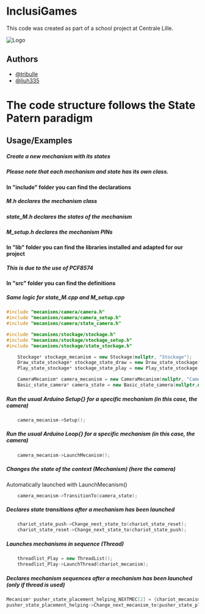 
# InclusiGames

This code was created as part of a school project at Centrale Lille.


![Logo](https://www.mondedesgrandesecoles.fr/wp-content/uploads/capture-38.jpg)


## Authors

- [@tribulle](https://www.github.com/tribulle)
- [@liuh335](https://www.github.com/liuh335)

# The code structure follows the State Patern paradigm

## Usage/Examples
##### Create a new mechanism with its states
##### Please note that each mechanism and state has its own class.
#### In "include" folder you can find the declarations
##### M.h declares the mechanism class
##### state_M.h declares the states of the mechanism
##### M_setup.h declares the mechanism PINs
#### In "lib" folder you can find the libraries installed and adapted for our project
##### This is due to the use of PCF8574
#### In "src" folder you can find the definitions
##### Same logic for state_M.cpp and M_setup.cpp
```c++
#include "mecanisms/camera/camera.h"
#include "mecanisms/camera/camera_setup.h"
#include "mecanisms/camera/state_camera.h"

#include "mecanisms/stockage/stockage.h"
#include "mecanisms/stockage/stockage_setup.h"
#include "mecanisms/stockage/state_stockage.h"

    Stockage* stockage_mecanism = new Stockage(nullptr, "Stockage");
    Draw_state_stockage* stockage_state_draw = new Draw_state_stockage(nullptr,nullptr);
    Play_state_stockage* stockage_state_play = new Play_state_stockage(nullptr,nullptr);

    CameraMecanism* camera_mecanism = new CameraMecanism(nullptr, "Camera");
    Basic_state_camera* camera_state = new Basic_state_camera(nullptr,nullptr);
```
##### Run the usual Arduino Setup{} for a specific mechanism (in this case, the camera)
```c++
    camera_mecanism->Setup();
```
##### Run the usual Arduino Loop{} for a specific mechanism (in this case, the camera)
```c++
    camera_mecanism->LaunchMecanism();
```
##### Changes the state of the context (Mechanism) (here the camera)
Automatically launched with LaunchMecanism()
```c++
    camera_mecanism->TransitionTo(camera_state);
```
##### Declares state transitions after a mechanism has been launched
```c++
    chariot_state_push->Change_next_state_to(chariot_state_reset);
    chariot_state_reset->Change_next_state_to(chariot_state_push);
```
##### Launches mechanisms in sequence (Thread)
```c++
    threadlist_Play = new ThreadList();
    threadlist_Play->LaunchThread(chariot_mecanism);
```
##### Declares mechanism sequences after a mechanism has been launched (only if thread is used)
```c++
Mecanism* pusher_state_placement_helping_NEXTMEC[2] = {chariot_mecanism, permutation_mecanism};
pusher_state_placement_helping->Change_next_mecanism_to(pusher_state_placement_helping_NEXTMEC, 2);
```
